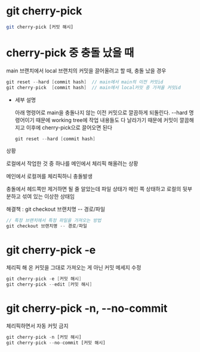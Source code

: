# git cherry-pick

```bash
git cherry-pick [커밋 해시]
```

    

# cherry-pick 중 충돌 났을 때

main 브랜치에서 local 브랜치의 커밋을 끌어올려고 할 때, 충돌 났을 경우

```java
git reset --hard [commit hash]  // main에서 main의 이전 커밋id
git cherry-pick  [commit hash]  // main에서 local커밋 중 가져올 커밋id
```

- 세부 설명
    
    아래 명령어로 main을 충돌나지 않는 이전 커밋으로 깔끔하게 되돌린다. --hard 명령어이기 때문에 working tree에 작업 내용들도 다 날라가기 때문에 커밋이 깔끔해지고 이후에 cherry-pick으로 끌어오면 된다
    
    ```java
    git reset --hard [commit hash]
    ```
    

상황

로컬에서 작업한 것 중 하나를 메인에서 체리픽 해올려는 상황

메인에서 로컬꺼를 체리픽하니 충돌발생

충돌에서 헤드쪽만 제거하면 될 줄 알았는데 파일 상태가 메인 쪽 상태하고 로컬의 뒷부분하고 섞여 있는 이상한 상태임

해결책 : git checkout 브랜치명 -- 경로/파일

```java
// 특정 브랜치에서 특정 파일을 가져오는 방법
git checkout 브랜치명 -- 경로/파일

```

# git cherry-pick -e

체리픽 해 온 커밋을 그대로 가져오는 게 아닌 커밋 메세지 수정

```java
git cherry-pick -e [커밋 해시]
git cherry-pick --edit [커밋 해시]
```

# git cherry-pick -n, --no-commit

체리픽하면서 자동 커밋 금지

```jsx
git cherry-pick -n [커밋 해시]
git cherry-pick --no-commit [커밋 해시]
```

